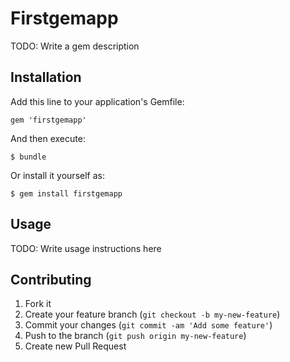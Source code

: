 # Firstgemapp

TODO: Write a gem description

## Installation

Add this line to your application's Gemfile:

    gem 'firstgemapp'

And then execute:

    $ bundle

Or install it yourself as:

    $ gem install firstgemapp

## Usage

TODO: Write usage instructions here

## Contributing

1. Fork it
2. Create your feature branch (`git checkout -b my-new-feature`)
3. Commit your changes (`git commit -am 'Add some feature'`)
4. Push to the branch (`git push origin my-new-feature`)
5. Create new Pull Request

